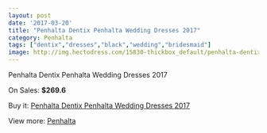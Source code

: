 ```yaml
---
layout: post
date: '2017-03-20'
title: "Penhalta Dentix Penhalta Wedding Dresses 2017"
category: Penhalta
tags: ["dentix","dresses","black","wedding","bridesmaid"]
image: http://img.hectodress.com/15830-thickbox_default/penhalta-dentix-penhalta-wedding-dresses-2013.jpg
---
```

Penhalta Dentix Penhalta Wedding Dresses 2017

On Sales: **$269.6**
<a href="https://www.hectodress.com/penhalta/7732-penhalta-dentix-penhalta-wedding-dresses-2013.html"><amp-img layout="responsive" width="600" height="600" src="//img.hectodress.com/15830-thickbox_default/penhalta-dentix-penhalta-wedding-dresses-2013.jpg" alt="Penhalta Dentix Penhalta Wedding Dresses 2017 0" /></a>
<a href="https://www.hectodress.com/penhalta/7732-penhalta-dentix-penhalta-wedding-dresses-2013.html"><amp-img layout="responsive" width="600" height="600" src="//img.hectodress.com/15832-thickbox_default/penhalta-dentix-penhalta-wedding-dresses-2013.jpg" alt="Penhalta Dentix Penhalta Wedding Dresses 2017 1" /></a>
<a href="https://www.hectodress.com/penhalta/7732-penhalta-dentix-penhalta-wedding-dresses-2013.html"><amp-img layout="responsive" width="600" height="600" src="//img.hectodress.com/15831-thickbox_default/penhalta-dentix-penhalta-wedding-dresses-2013.jpg" alt="Penhalta Dentix Penhalta Wedding Dresses 2017 2" /></a>

Buy it: [Penhalta Dentix Penhalta Wedding Dresses 2017](https://www.hectodress.com/penhalta/7732-penhalta-dentix-penhalta-wedding-dresses-2013.html "Penhalta Dentix Penhalta Wedding Dresses 2017")

View more: [Penhalta](https://www.hectodress.com/135-penhalta "Penhalta")